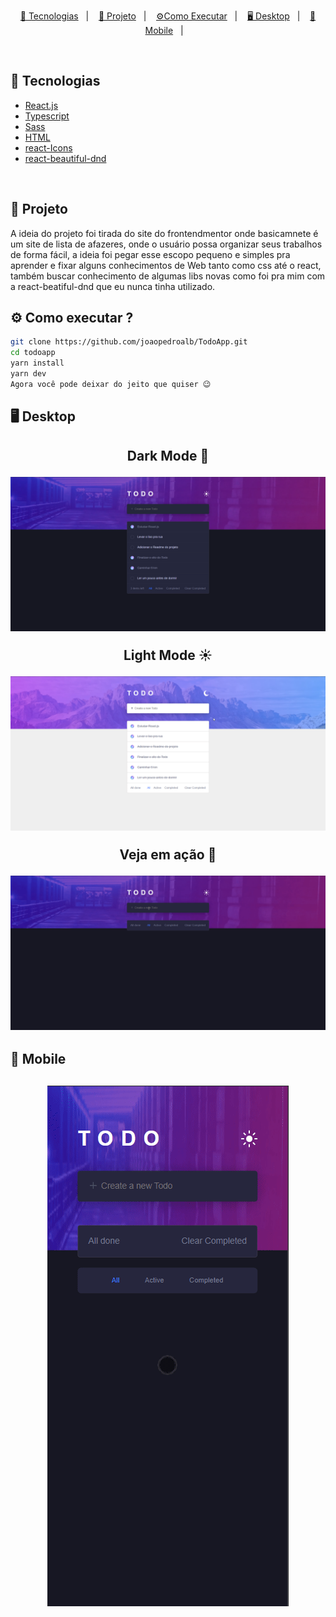 <p align="center">
  <a href="#-tecnologias">🚀 Tecnologias</a>&nbsp;&nbsp;&nbsp;|&nbsp;&nbsp;&nbsp;
  <a href="#-projeto">🧾 Projeto</a>&nbsp;&nbsp;&nbsp;|&nbsp;&nbsp;&nbsp;
  <a href="https://github.com/joaopedroalb/TodoApp/new/main?readme=1#%EF%B8%8F-como-executar-">⚙️Como Executar</a>&nbsp;&nbsp;&nbsp;|&nbsp;&nbsp;&nbsp;
  <a href="https://github.com/joaopedroalb/TodoApp/new/main?readme=1#%EF%B8%8F-desktop">🖥️ Desktop</a>&nbsp;&nbsp;&nbsp;|&nbsp;&nbsp;&nbsp;
  <a href="#-Mobile">📱 Mobile</a>&nbsp;&nbsp;&nbsp;|&nbsp;&nbsp;&nbsp;
</p>

<br>

## 🚀 Tecnologias
- [React.js](https://pt-br.reactjs.org/)
- [Typescript](https://www.typescriptlang.org/)
- [Sass](https://sass-lang.com/)
- [HTML](https://developer.mozilla.org/pt-BR/docs/Web/HTML)
- [react-Icons](https://www.npmjs.com/package/react-icons)
- [react-beautiful-dnd](https://www.npmjs.com/package/react-beautiful-dnd)

<br>

## 🧾 Projeto 
A ideia do projeto foi tirada do site do frontendmentor onde basicamnete é um site de lista de afazeres, onde o usuário possa organizar seus trabalhos de forma fácil, a ideia
foi pegar esse escopo pequeno e simples pra aprender e fixar alguns conhecimentos de Web tanto como css até o react, também buscar conhecimento de algumas libs novas como foi pra mim 
com a react-beatiful-dnd que eu nunca tinha utilizado. 
 

## ⚙️ Como executar ? 
```sh
git clone https://github.com/joaopedroalb/TodoApp.git
cd todoapp
yarn install 
yarn dev
Agora você pode deixar do jeito que quiser 😉
```

## 🖥️ Desktop
<h2 align="center">
    <p>Dark Mode 🌙</p>
    <img  src="https://github.com/joaopedroalb/TodoApp/blob/main/img/desktopDark.png" />
    <p></p>
    <p>Light Mode ☀️</p>
    <p></p>
    <img  src="https://github.com/joaopedroalb/TodoApp/blob/main/img/desktopLight.png" />
    <p></p>
    <p>Veja em ação 🎥</p>
    <p></p>
    <img  src="https://github.com/joaopedroalb/TodoApp/blob/main/img/desktopGif.gif" />
</h2>

## 📱 Mobile
<h2 align="center">
    <img  src="https://github.com/joaopedroalb/TodoApp/blob/main/img/mobileGif.gif" />
</h2>

